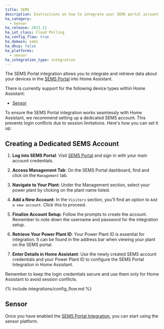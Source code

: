```yaml
---
title: SEMS
description: Instructions on how to integrate your SEMS portal account within Home Assistant.
ha_category:
  - Sensor
ha_release: 2023.12
ha_iot_class: Cloud Polling
ha_config_flow: true
ha_domain: sems
ha_dhcp: false
ha_platforms:
  - sensor
ha_integration_type: integration
---
```


The SEMS Portal integration allows you to integrate and retrieve data about your devices in the [SEMS Portal](https://www.semsportal.com/) into Home Assistant.

There is currently support for the following device types within Home Assistant:

- [Sensor](#sensor)

<p class='note'>
To ensure the SEMS Portal integration works seamlessly with Home Assistant, we recommend setting up a dedicated SEMS account. This prevents login conflicts due to session limitations. Here's how you can set it up:
</p>

## Creating a Dedicated SEMS Account

1. **Log into SEMS Portal**: Visit [SEMS Portal](https://www.semsportal.com/) and sign in with your main account credentials.

2. **Access Management Tab**: On the SEMS Portal dashboard, find and click on the `Management` tab.

3. **Navigate to Your Plant**: Under the Management section, select your power plant by clicking on the plant name listed.

4. **Add a New Account**: In the `Visitors` section, you'll find an option to `Add a new account`. Click this to proceed.

5. **Finalize Account Setup**: Follow the prompts to create the account. Remember to note down the username and password for the integration setup.

6. **Retrieve Your Power Plant ID**: Your Power Plant ID is essential for integration. It can be found in the address bar when viewing your plant on the SEMS portal.

7. **Enter Details in Home Assistant**: Use the newly created SEMS account credentials and your Power Plant ID to configure the SEMS Portal Integration in Home Assistant.

Remember to keep the login credentials secure and use them only for Home Assistant to avoid session conflicts.

{% include integrations/config_flow.md %}

## Sensor

Once you have enabled the [SEMS Portal Integration](/integrations/sems), you can start using the sensor platform.